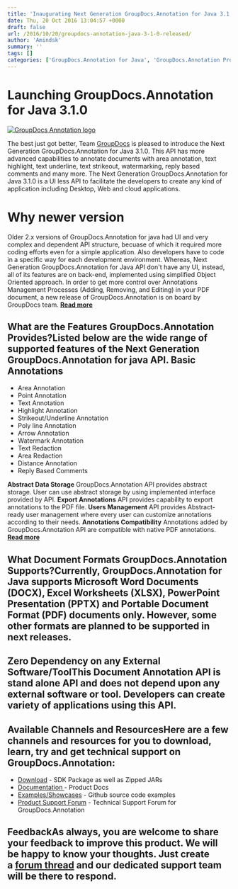 ```yaml
---
title: 'Inaugurating Next Generation GroupDocs.Annotation for Java 3.1.0 - Simplifying Document Annotation'
date: Thu, 20 Oct 2016 13:04:57 +0000
draft: false
url: /2016/10/20/groupdocs-annotation-java-3-1-0-released/
author: 'Amindsk'
summary: ''
tags: []
categories: ['GroupDocs.Annotation for Java', 'GroupDocs.Annotation Product Family']
---
```


# Launching GroupDocs.Annotation for Java 3.1.0

[![GroupDocs Annotation logo](http://www.groupdocs.com/images/product-logos/groupdocs-annotation-java.png)](http://www.groupdocs.com/java/document-annotation-library)

The best just got better, Team [GroupDocs](http://www.groupdocs.com/) is pleased to introduce the Next Generation GroupDocs.Annotation for Java 3.1.0. This API has more advanced capabilities to annotate documents with area annotation, text highlight, text underline, text strikeout, watermarking, reply based comments and many more. The Next Generation GroupDocs.Annotation for Java 3.1.0 is a UI less API to facilitate the developers to create any kind of application including Desktop, Web and cloud applications.

# Why newer version

Older 2.x versions of GroupDocs.Annotation for java had UI and very complex and dependent API structure, becuase of which it required more coding efforts even for a simple application. Also developers have to code in a specific way for each development environment. Whereas, Next Generation GroupDocs.Annotation for Java API don't have any UI, instead, all of its features are on back-end, implemented using simplified Object Oriented approach. In order to get more control over Annotations Management Processes (Adding, Removing, and Editing) in your PDF document, a new release of GroupDocs.Annotation is on board by GroupDocs team. **[Read more](http://www.groupdocs.com/docs/display/annotationjava/Features+Overview)**

## What are the Features GroupDocs.Annotation Provides?Listed below are the wide range of supported features of the Next Generation GroupDocs.Annotation for java API. **Basic Annotations**

*   Area Annotation
*   Point Annotation
*   Text Annotation
*   Highlight Annotation
*   Strikeout/Underline Annotation
*   Poly line Annotation
*   Arrow Annotation
*   Watermark Annotation
*   Text Redaction
*   Area Redaction
*   Distance Annotation
*   Reply Based Comments

**Abstract Data Storage** GroupDocs.Annotation API provides abstract storage. User can use abstract storage by using implemented interface provided by API. **Export Annotations** API provides capability to export annotations to the PDF file. **Users Management** API provides Abstract-ready user management where every user can customize annotations according to their needs. **Annotations Compatibility** Annotations added by GroupDocs.Annotation API are compatible with native PDF annotations. **[Read more](http://www.groupdocs.com/docs/display/annotationjava/Features+Overview)**

## What Document Formats GroupDocs.Annotation Supports?Currently, GroupDocs.Annotation for Java supports Microsoft Word Documents (DOCX), Excel Worksheets (XLSX), PowerPoint Presentation (PPTX) and Portable Document Format (PDF) documents only. However, some other formats are planned to be supported in next releases.

## Zero Dependency on any External Software/ToolThis Document Annotation API is stand alone API and does not depend upon any external software or tool. Developers can create variety of applications using this API.

## Available Channels and ResourcesHere are a few channels and resources for you to download, learn, try and get technical support on GroupDocs.Annotation:

*   [Download](http://www.groupdocs.com/downloads/annotation/java) - SDK Package as well as Zipped JARs
*   [Documentation ](http://www.groupdocs.com/docs/display/annotationjava/Getting+Started)\- Product Docs
*   [Examples/Showcases](https://github.com/groupdocs-annotation/GroupDocs.Annotation-for-java "examples,showcases") - Github source code examples
*   [Product Support Forum](http://groupdocs.com/Community/forums/groupdocs.annotation-product-family/5/showforum.aspx "Support forum") - Technical Support Forum for GroupDocs.Annotation

## FeedbackAs always, you are welcome to share your feedback to improve this product. We will be happy to know your thoughts. Just create a [forum thread](http://groupdocs.com/Community/forums/groupdocs.annotation-product-family/5/showforum.aspx) and our dedicated support team will be there to respond.




